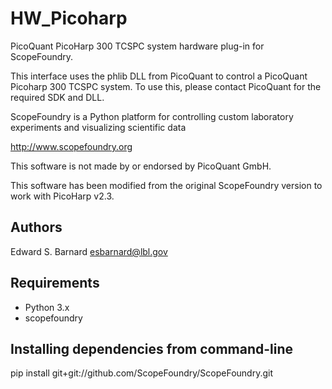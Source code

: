 # HW_Picoharp
PicoQuant PicoHarp 300 TCSPC system hardware plug-in for ScopeFoundry.

This interface uses the phlib DLL from PicoQuant to
control a PicoQuant Picoharp 300 TCSPC system.
To use this, please contact PicoQuant for the required SDK and DLL. 


ScopeFoundry is a Python platform for controlling custom laboratory 
experiments and visualizing scientific data

<http://www.scopefoundry.org>

This software is not made by or endorsed by PicoQuant GmbH.

This software has been modified from the original ScopeFoundry version to work with PicoHarp v2.3.

## Authors
Edward S. Barnard <esbarnard@lbl.gov>

## Requirements
- Python 3.x
- scopefoundry

## Installing dependencies from command-line
pip install git+git://github.com/ScopeFoundry/ScopeFoundry.git
